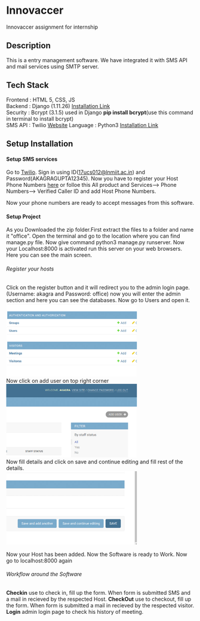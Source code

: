 # Innovaccer
Innovaccer assignment for internship

## Description
This is a entry management software. We have integrated it with SMS API and mail services using SMTP server.

## Tech Stack
Frontend : HTML 5, CSS, JS<br />
Backend  : Django (1.11.26) [Installation Link](https://www.djangoproject.com/)<br /> 
Security : Bcrypt (3.1.5) used in Django __pip install bcrypt__(use this command in terminal to install bcrypt)<br />
SMS API  : Twilio [Website](https://www.twilio.com/)
Language : Python3 [Installation Link](https://www.python.org/downloads/)

## Setup Installation

#### Setup SMS services
Go to [Twilio](https://www.twilio.com/). Sign in using ID(17ucs012@lnmiit.ac.in) and Password(AKAGRAGUPTA12345). Now you have to register your Host Phone Numbers [here](https://www.twilio.com/console/phone-numbers/verified) or folloe this All product and Services--> Phone Numbers--> Verified Caller ID and add Host Phone Numbers.

Now your phone numbers are ready to accept messages from this software.

#### Setup Project
As you Downloaded the zip folder.First extract the files to a folder and name it "office". Open the terminal and go to the location where you can find manage.py file. Now give command python3 manage.py runserver. Now your Localhost:8000 is activated run this server on your web browsers. Here you can see the main screen.

###### Register your hosts
Click on the register button and it will redirect you to the admin login page.(Username: akagra and Password: office) now you will enter the admin section and here you can see the databases. Now go to Users and open it.<br />
<img src = "https://github.com/Akagra007/Innovaccer/blob/master/images/User%20Model.jpeg" align = "rigth" width="350px"><br />
Now click on add user on top right corner<br />
<img src = "https://github.com/Akagra007/Innovaccer/blob/master/images/Add%20User.jpeg" align = "rigth" width="350px"><br />
Now fill details and click on save and continue editing and fill rest of the details.<br />
<img src = "https://github.com/Akagra007/Innovaccer/blob/master/images/saveandcontinue.jpeg" align = "rigth" width="350px"><br />

Now your Host has been added. Now the Software is ready to Work.
Now go to localhost:8000 again

###### Workflow around the Software
__Checkin__ use to check in, fill up the form. When form is submitted SMS and a mail in recieved by the respected Host.
__CheckOut__ use to checkout, fill up the form. When form is submitted a mail in recieved by the respected visitor.
__Login__ admin login page to check his history of meeting.






